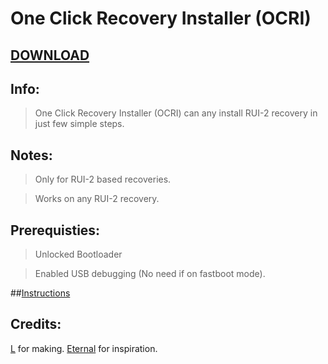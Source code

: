 # One Click Recovery Installer (OCRI)

## [DOWNLOAD](https://github.com/l6174/OCRI/releases/)

## Info:
>One Click Recovery Installer (OCRI) can any install RUI-2 recovery in just few simple steps.

## Notes:
>Only for RUI-2 based recoveries.

>Works on any RUI-2 recovery.

## Prerequisties:
>Unlocked Bootloader

>Enabled USB debugging (No need if on fastboot mode).

##[Instructions](https://github.com/l6174/OCRI/blob/main/Instructions.md)

## Credits:
[L](https://t.me/detective_ryuzaki) for making.
[Eternal](https://t.me/anon_minati) for inspiration.
